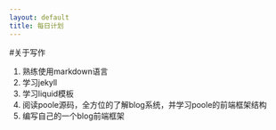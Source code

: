 ```yaml
---
layout: default
title: 每日计划
---
```


#关于写作

1. 熟练使用markdown语言
2. 学习jekyll
3. 学习liquid模板
4. 阅读poole源码，全方位的了解blog系统，并学习poole的前端框架结构
5. 编写自己的一个blog前端框架


